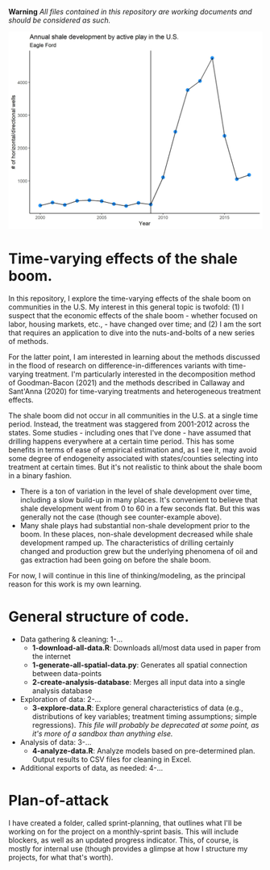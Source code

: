 **Warning** *All files contained in this repository are working documents and should be considered as such.*

![0-60mph?](https://github.com/aboslett/shale-varying/blob/main/figures/Figure_X_Shale_Development_in_Eagle%20Ford_Play.jpg)

# Time-varying effects of the shale boom.

In this repository, I explore the time-varying effects of the shale boom on communities in the U.S. My interest in this general topic is twofold: (1) I suspect that the economic effects of the shale boom - whether focused on labor, housing markets, etc., - have changed over time; and (2) I am the sort that requires an application to dive into the nuts-and-bolts of a new series of methods. 

For the latter point, I am interested in learning about the methods discussed in the flood of research on difference-in-differences variants with time-varying treatment. I'm particularly interested in the decomposition method of Goodman-Bacon (2021) and the methods described in Callaway and Sant'Anna (2020) for time-varying treatments and heterogeneous treatment effects. 

The shale boom did not occur in all communities in the U.S. at a single time period. Instead, the treatment was staggered from 2001-2012 across the states. Some studies - including ones that I've done - have assumed that drilling happens everywhere at a certain time period. This has some benefits in terms of ease of empirical estimation and, as I see it, may avoid some degree of endogeneity associated with states/counties selecting into treatment at certain times. But it's not realistic to think about the shale boom in a binary fashion. 

* There is a ton of variation in the level of shale development over time, including a slow build-up in many places. It's convenient to believe that shale development went from 0 to 60 in a few seconds flat. But this was generally not the case (though see counter-example above).
* Many shale plays had substantial non-shale development prior to the boom. In these places, non-shale development decreased while shale development ramped up. The characteristics of drilling certainly changed and production grew but the underlying phenomena of oil and gas extraction had been going on before the shale boom. 

For now, I will continue in this line of thinking/modeling, as the principal reason for this work is my own learning.

# General structure of code.
* Data gathering & cleaning: 1-...
  * __1-download-all-data.R__: Downloads all/most data used in paper from the internet
  * __1-generate-all-spatial-data.py__: Generates all spatial connection between data-points
  * __2-create-analysis-database__: Merges all input data into a single analysis database
* Exploration of data: 2-...
  * __3-explore-data.R__: Explore general characteristics of data (e.g., distributions of key variables; treatment timing assumptions; simple regressions). *This file will probably be deprecated at some point, as it's more of a sandbox than anything else.*
* Analysis of data: 3-...
  * __4-analyze-data.R__: Analyze models based on pre-determined plan. Output results to CSV files for cleaning in Excel.
* Additional exports of data, as needed: 4-...

# Plan-of-attack

I have created a folder, called sprint-planning, that outlines what I'll be working on for the project on a monthly-sprint basis. This will include blockers, as well as an updated progress indicator. This, of course, is mostly for internal use (though provides a glimpse at how I structure my projects, for what that's worth).


